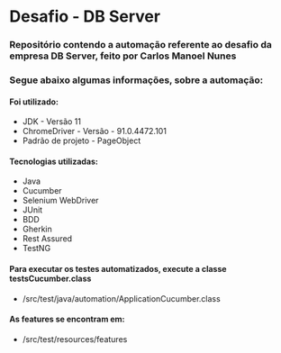 # Desafio - DB Server

### Repositório contendo a automação referente ao desafio da empresa DB Server, feito por Carlos Manoel Nunes
### Segue abaixo algumas informações, sobre a automação:
#### Foi utilizado:
- JDK - Versão 11
- ChromeDriver - Versão - 91.0.4472.101
- Padrão de projeto - PageObject

#### Tecnologias utilizadas:
- Java
- Cucumber
- Selenium WebDriver
- JUnit
- BDD
- Gherkin
- Rest Assured
- TestNG

#### Para executar os testes automatizados, execute a classe testsCucumber.class
- /src/test/java/automation/ApplicationCucumber.class

#### As features se encontram em:
- /src/test/resources/features
